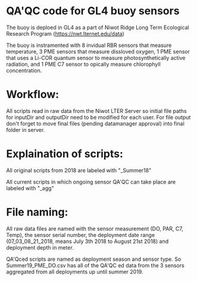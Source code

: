 # QA'QC code for GL4 buoy sensors 
The buoy is deploed in GL4 as a part of Niwot Ridge Long Term Ecological Research Program (https://nwt.lternet.edu/data)

The buoy is instramented with 8 invidual RBR sensors that measure temperature, 3 PME sensors that measure dissloved oxygen, 1 PME sensor that uses a Li-COR quantum sensor to measure photosynthetically active radiation, and 1 PME C7 sensor to opically measure chlorophyll concentration. 

# Workflow:
All scripts read in raw data from the Niwot LTER Server so initial file paths for inputDir and outputDir need to be modified for each user. For file output don't forget to move final files (pending datamanager approval) into final folder in server.

# Explaination of scripts:
  All original scripts from 2018 are labeled with "_Summer18"
  
  All current scripts in which ongoing sensor QA'QC can take place are labeled with "_agg"
  
# File naming:
All raw data files are named with the sensor measurement (DO, PAR, C7, Temp), the sensor serial number, the deployment date range (07_03_08_21_2018, means July 3th 2018 to August 21st 2018) and deployment depth in meter. 

QA'Qced scripts are named as deployment season and sensor type. So Summer19_PME_DO.csv has all of the QA'QC ed data from the 3 sensors aggregated from all deployments up until summer 2019. 

